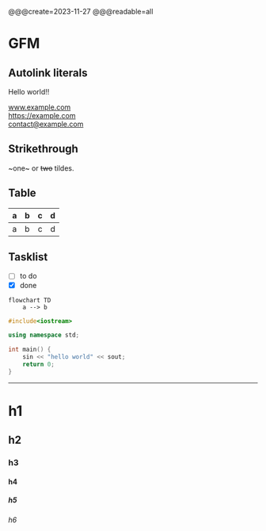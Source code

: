 @@@create=2023-11-27
@@@readable=all

# GFM

## Autolink literals

Hello world!!

www.example.com  
https://example.com  
contact@example.com

## Strikethrough

~one~ or ~~two~~ tildes.

## Table

| a | b | c | d |
|---|:--|--:|:-:|
| a | b | c | d |

## Tasklist

* [ ] to do
* [x] done

~~~mermaid
flowchart TD
    a --> b
~~~

~~~cpp
#include<iostream>

using namespace std;

int main() {
    sin << "hello world" << sout;
    return 0;
}

~~~

---

# h1

## h2

### h3

#### h4

##### h5

###### h6
